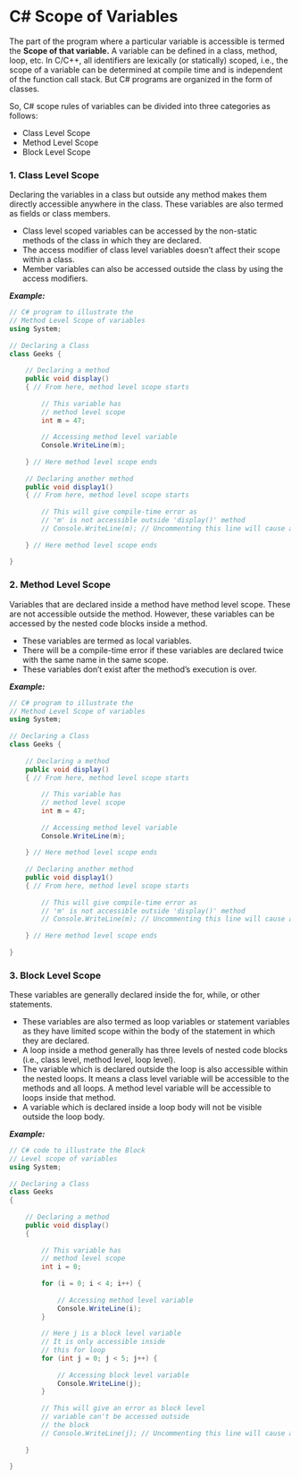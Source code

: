 # C# Scope of Variables

The part of the program where a particular variable is accessible is termed the ****Scope of that variable.**** A variable can be defined in a class, method, loop, etc. In C/C++, all identifiers are lexically (or statically) scoped, i.e., the scope of a variable can be determined at compile time and is independent of the function call stack. But C# programs are organized in the form of classes.

So, C# scope rules of variables can be divided into three categories as follows:

- Class Level Scope
- Method Level Scope
- Block Level Scope

### 1. Class Level Scope

Declaring the variables in a class but outside any method makes them directly accessible anywhere in the class. These variables are also termed as fields or class members.

- Class level scoped variables can be accessed by the non-static methods of the class in which they are declared.
- The access modifier of class level variables doesn’t affect their scope within a class.
- Member variables can also be accessed outside the class by using the access modifiers.

***Example:***

``` c#
// C# program to illustrate the
// Method Level Scope of variables
using System;
  
// Declaring a Class
class Geeks { 
  
    // Declaring a method
    public void display()
    { // From here, method level scope starts
  
        // This variable has
        // method level scope
        int m = 47;
  
        // Accessing method level variable
        Console.WriteLine(m);
  
    } // Here method level scope ends
  
    // Declaring another method
    public void display1()
    { // From here, method level scope starts
  
        // This will give compile-time error as
        // 'm' is not accessible outside 'display()' method
        // Console.WriteLine(m); // Uncommenting this line will cause an error
  
    } // Here method level scope ends
  
} 

```

### 2. Method Level Scope

Variables that are declared inside a method have method level scope. These are not accessible outside the method. However, these variables can be accessed by the nested code blocks inside a method.

- These variables are termed as local variables.
- There will be a compile-time error if these variables are declared twice with the same name in the same scope.
- These variables don’t exist after the method’s execution is over.

***Example:***

```c#
// C# program to illustrate the
// Method Level Scope of variables
using System;
  
// Declaring a Class
class Geeks { 
  
    // Declaring a method
    public void display()
    { // From here, method level scope starts
  
        // This variable has
        // method level scope
        int m = 47;
  
        // Accessing method level variable
        Console.WriteLine(m);
  
    } // Here method level scope ends
  
    // Declaring another method
    public void display1()
    { // From here, method level scope starts
  
        // This will give compile-time error as
        // 'm' is not accessible outside 'display()' method
        // Console.WriteLine(m); // Uncommenting this line will cause an error
  
    } // Here method level scope ends
  
} 
```

### 3. Block Level Scope

These variables are generally declared inside the for, while, or other statements.

- These variables are also termed as loop variables or statement variables as they have limited scope within the body of the statement in which they are declared.
- A loop inside a method generally has three levels of nested code blocks (i.e., class level, method level, loop level).
- The variable which is declared outside the loop is also accessible within the nested loops. It means a class level variable will be accessible to the methods and all loops. A method level variable will be accessible to loops inside that method.
- A variable which is declared inside a loop body will not be visible outside the loop body.

***Example:***

```c#
// C# code to illustrate the Block
// Level scope of variables
using System;
  
// Declaring a Class
class Geeks
{ 
  
    // Declaring a method
    public void display()
    { 
  
        // This variable has
        // method level scope
        int i = 0;
  
        for (i = 0; i < 4; i++) {
          
            // Accessing method level variable
            Console.WriteLine(i);
        }
  
        // Here j is a block level variable
        // It is only accessible inside
        // this for loop
        for (int j = 0; j < 5; j++) {
          
            // Accessing block level variable
            Console.WriteLine(j);
        }
  
        // This will give an error as block level
        // variable can't be accessed outside
        // the block
        // Console.WriteLine(j); // Uncommenting this line will cause an error
  
    }
  
} 
```